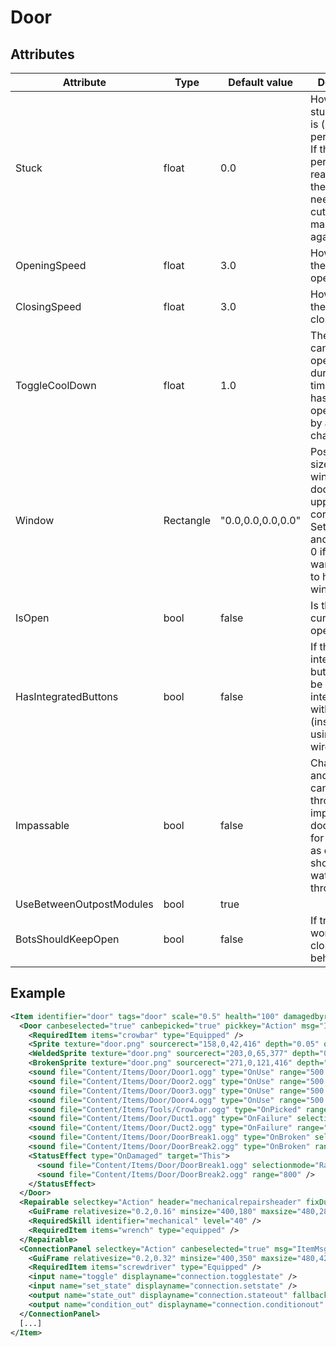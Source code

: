 # Door


## Attributes

| Attribute|Type|Default value|Description |
| ---|---|---|--- |
| Stuck|float|0.0|How badly stuck the door is (in percentages). If the percentage reaches 100, the door needs to be cut open to make it usable again. |
| OpeningSpeed|float|3.0|How quickly the door opens. |
| ClosingSpeed|float|3.0|How quickly the door closes. |
| ToggleCoolDown|float|1.0|The door cannot be opened/closed during this time after it has been opened/closed by another character. |
| Window|Rectangle|"0.0,0.0,0.0,0.0"|Position and size of the window on the door. The upper left corner is 0,0. Set the width and height to 0 if you don't want the door to have a window. |
| IsOpen|bool|false|Is the door currently open. |
| HasIntegratedButtons|bool|false|If the door has integrated buttons, it can be opened by interacting with it directly (instead of using buttons wired to it). |
| Impassable|bool|false|Characters and items cannot pass through impassable doors. Useful for things such as ducts that should only let water and air through. |
| UseBetweenOutpostModules|bool|true| |
| BotsShouldKeepOpen|bool|false|If true, bots won't try to close this door behind them. |



## Example
```xml
<Item identifier="door" tags="door" scale="0.5" health="100" damagedbyrepairtools="true" damagedbymonsters="true" damagedbyexplosions="true" explosiondamagemultiplier="0.1" allowrotatingineditor="false" allowedlinks="structure,item" ondamagedthreshold="10" linkable="true">
  <Door canbeselected="true" canbepicked="true" pickkey="Action" msg="ItemMsgForceOpenCrowbar" PickingTime="10.0" shadowscale="0.7,1">
    <RequiredItem items="crowbar" type="Equipped" />
    <Sprite texture="door.png" sourcerect="158,0,42,416" depth="0.05" origin="0.5,0.0" />
    <WeldedSprite texture="door.png" sourcerect="203,0,65,377" depth="0.0" origin="0.5,0.5" />
    <BrokenSprite texture="door.png" sourcerect="271,0,121,416" depth="0.509" origin="0.5,0.0" scale="true" />
    <sound file="Content/Items/Door/Door1.ogg" type="OnUse" range="500.0" />
    <sound file="Content/Items/Door/Door2.ogg" type="OnUse" range="500.0" />
    <sound file="Content/Items/Door/Door3.ogg" type="OnUse" range="500.0" />
    <sound file="Content/Items/Door/Door4.ogg" type="OnUse" range="500.0" />
    <sound file="Content/Items/Tools/Crowbar.ogg" type="OnPicked" range="4000.0" onlyinsamesub="true" />
    <sound file="Content/Items/Door/Duct1.ogg" type="OnFailure" selectionmode="Random" range="300" />
    <sound file="Content/Items/Door/Duct2.ogg" type="OnFailure" range="300" />
    <sound file="Content/Items/Door/DoorBreak1.ogg" type="OnBroken" selectionmode="Random" range="3000" />
    <sound file="Content/Items/Door/DoorBreak2.ogg" type="OnBroken" range="3000" />
    <StatusEffect type="OnDamaged" target="This">
      <sound file="Content/Items/Door/DoorBreak1.ogg" selectionmode="Random" range="800" />
      <sound file="Content/Items/Door/DoorBreak2.ogg" range="800" />
    </StatusEffect>
  </Door>
  <Repairable selectkey="Action" header="mechanicalrepairsheader" fixDurationHighSkill="10" fixDurationLowSkill="25" msg="ItemMsgRepairWrench" hudpriority="10">
    <GuiFrame relativesize="0.2,0.16" minsize="400,180" maxsize="480,280" anchor="Center" relativeoffset="0.0,0.27" style="ItemUI" />
    <RequiredSkill identifier="mechanical" level="40" />
    <RequiredItem items="wrench" type="equipped" />
  </Repairable>
  <ConnectionPanel selectkey="Action" canbeselected="true" msg="ItemMsgRewireScrewdriver" hudpriority="10">
    <GuiFrame relativesize="0.2,0.32" minsize="400,350" maxsize="480,420" anchor="Center" style="ConnectionPanel" />
    <RequiredItem items="screwdriver" type="Equipped" />
    <input name="toggle" displayname="connection.togglestate" />
    <input name="set_state" displayname="connection.setstate" />
    <output name="state_out" displayname="connection.stateout" fallbackdisplayname="connection.signalout" />
    <output name="condition_out" displayname="connection.conditionout" />
  </ConnectionPanel>
  [...]
</Item>
```


